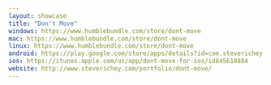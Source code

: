 ```yaml
---
layout: showcase
title: "Don't Move"
windows: https://www.humblebundle.com/store/dont-move
mac: https://www.humblebundle.com/store/dont-move
linux: https://www.humblebundle.com/store/dont-move
android: https://play.google.com/store/apps/details?id=com.steverichey.dontmove
ios: https://itunes.apple.com/us/app/dont-move-for-ios/id845610884
website: http://www.steverichey.com/portfolio/dont-move/
---
```


